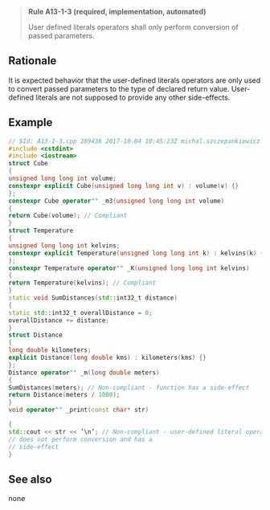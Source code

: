> **Rule A13-1-3 (required, implementation, automated)**
>
> User defined literals operators shall only perform conversion of
> passed parameters.

## Rationale

It is expected behavior that the user-defined literals operators are only used to
convert passed parameters to the type of declared return value. User-defined literals
are not supposed to provide any other side-effects.

## Example

```cpp
// $Id: A13-1-3.cpp 289436 2017-10-04 10:45:23Z michal.szczepankiewicz $
#include <cstdint>
#include <iostream>
struct Cube
{
unsigned long long int volume;
constexpr explicit Cube(unsigned long long int v) : volume(v) {}
};
constexpr Cube operator"" _m3(unsigned long long int volume)
{
return Cube(volume); // Compliant
}
struct Temperature
{
unsigned long long int kelvins;
constexpr explicit Temperature(unsigned long long int k) : kelvins(k) {}
};
constexpr Temperature operator"" _K(unsigned long long int kelvins)
{
return Temperature(kelvins); // Compliant
}
static void SumDistances(std::int32_t distance)
{
static std::int32_t overallDistance = 0;
overallDistance += distance;
}
struct Distance
{
long double kilometers;
explicit Distance(long double kms) : kilometers(kms) {}
};
Distance operator"" _m(long double meters)
{
SumDistances(meters); // Non-compliant - function has a side-effect
return Distance(meters / 1000);
}
void operator"" _print(const char* str)

{
std::cout << str << ’\n’; // Non-compliant - user-defined literal operator
// does not perform conversion and has a
// side-effect
}

```

## See also

none
